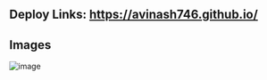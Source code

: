 ## Deploy Links: https://avinash746.github.io/

## Images

![image](https://github.com/user-attachments/assets/9f9477f1-d77b-47c1-8787-3a606e994791)


